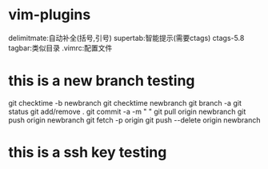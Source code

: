 # vim-plugins

delimitmate:自动补全(括号,引号)
supertab:智能提示(需要ctags)
ctags-5.8
tagbar:类似目录
.vimrc:配置文件


# this is a new branch testing

git checktime -b newbranch
git checktime newbranch
git branch -a
git status
git add/remove .
git commit -a -m "  "
git pull origin newbranch
git push origin newbranch
git fetch -p origin
git push --delete origin newbranch


# this is a ssh key testing

